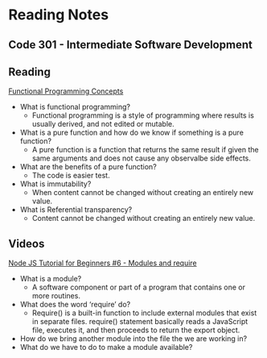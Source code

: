 # Reading Notes

## Code 301 - Intermediate Software Development

## Reading

[Functional Programming Concepts](https://medium.com/the-renaissance-developer/concepts-of-functional-programming-in-javascript-6bc84220d2aa)

- What is functional programming?
  - Functional programming is a style of programming where results is usually derived, and not edited or mutable.
- What is a pure function and how do we know if something is a pure function?
  - A pure function is a function that returns the same result if given the same arguments and does not cause any observalbe side effects.
- What are the benefits of a pure function?
  - The code is easier test.
- What is immutability?
  - When content cannot be changed without creating an entirely new value.
- What is Referential transparency?
  - Content cannot be changed without creating an entirely new value.

## Videos

[Node JS Tutorial for Beginners #6 - Modules and require](https://www.youtube.com/watch?v=xHLd36QoS4k)

- What is a module?
  - A software component or part of a program that contains one or more routines.
- What does the word ‘require’ do?
  - Require() is a built-in function to include external modules that exist in separate files. require() statement basically reads a JavaScript file, executes it, and then proceeds to return the export object.
- How do we bring another module into the file the we are working in?
- What do we have to do to make a module available?